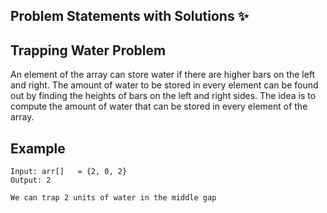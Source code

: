 ## Problem Statements with Solutions ✨

## Trapping Water Problem

An element of the array can store water if there are higher bars on the left and right. The amount of water to be stored in every element can be found out by finding the heights of bars on the left and right sides. The idea is to compute the amount of water that can be stored in every element of the array. 

## Example

```
Input: arr[]   = {2, 0, 2}
Output: 2

We can trap 2 units of water in the middle gap
```